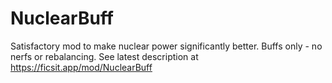 # NuclearBuff
Satisfactory mod to make nuclear power significantly better. Buffs only - no nerfs or rebalancing.  See latest description at https://ficsit.app/mod/NuclearBuff

